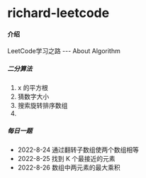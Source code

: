 # richard-leetcode

#### 介绍
LeetCode学习之路  --- About Algorithm
##### 二分算法
1. x 的平方根
2. 猜数字大小
3. 搜索旋转排序数组
4. 

##### 每日一题
+ 2022-8-24  通过翻转子数组使两个数组相等
+ 2022-8-25  找到 K 个最接近的元素
+ 2022-8-26  数组中两元素的最大乘积



